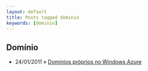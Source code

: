 ```yaml
---
layout: default
title: Posts tagged dominio
keywords: [dominio]
---
```

<h2 class="category">Domínio</h2>
<ul class="posts">
<li>
<p>
<span class="date">24/01/2011</span> &raquo; 
<a href="/blog/dominios-proprios-no-windows-azure">Domínios próprios no Windows Azure</a>
</p>
</li> 
</ul>
